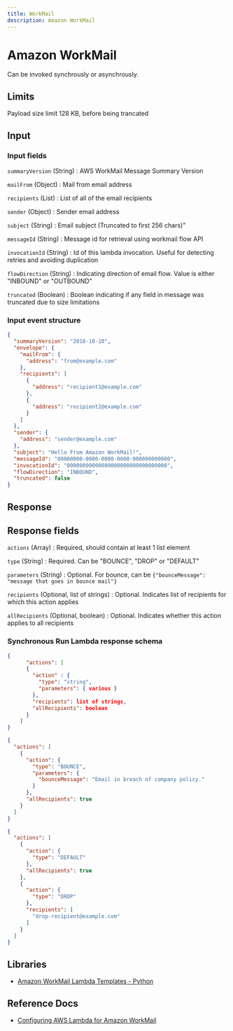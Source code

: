 ```yaml
---
title: WorkMail
description: Amazon WorkMail
---
```


# Amazon WorkMail

Can be invoked synchrously or asynchrously.

## Limits

Payload size limit 128 KB, before being trancated

## Input

### Input fields

`summaryVersion` (String)
: AWS WorkMail Message Summary Version

`mailFrom` (Object)
: Mail from email address

`recipients` (List)
: List of all of the email recipients

`sender` (Object)
: Sender email address

`subject` (String)
: Email subject (Truncated to first 256 chars)"

`messageId` (String)
: Message id for retrieval using workmail flow API

`invocationId` (String)
: Id of this lambda invocation. Useful for detecting retries and avoiding duplication

`flowDirection` (String)
: Indicating direction of email flow. Value is either "INBOUND" or "OUTBOUND"

`truncated` (Boolean)
: Boolean indicating if any field in message was truncated due to size limitations

### Input event structure

```json
{
  "summaryVersion": "2018-10-10",
  "envelope": {
    "mailFrom": {
      "address": "from@example.com"
    },
    "recipients": [
      {
        "address": "recipient1@example.com"
      },
      {
        "address": "recipient2@example.com"
      }
    ]
  },
  "sender": {
    "address": "sender@example.com"
  },
  "subject": "Hello From Amazon WorkMail!",
  "messageId": "00000000-0000-0000-0000-000000000000",
  "invocationId": "00000000000000000000000000000000",
  "flowDirection": "INBOUND",
  "truncated": false
}
```

## Response

## Response fields

`actions` (Array)
: Required, should contain at least 1 list element

`type` (String)
: Required. Can be "BOUNCE", "DROP" or "DEFAULT"

`parameters` (String)
: Optional. For bounce, <various> can be `{"bounceMessage": "message that goes in bounce mail"}`

`recipients` (Optional, list of strings)
: Optional. Indicates list of recipients for which this action applies

`allRecipients` (Optional, boolean)
: Optional. Indicates whether this action applies to all recipients

### Synchronous Run Lambda response schema

```json title="Synchronous Run Lambda response schema"
{
      "actions": [                          
      {
        "action" : {
          "type": "string",
          "parameters": { various }
        },
        "recipients": list of strings,      
        "allRecipients": boolean            
      }
    ]
}
```

```json title="Example bounce response"
{
  "actions": [
    {
      "action": {
        "type": "BOUNCE",
        "parameters": {
          "bounceMessage": "Email in breach of company policy."
        }
      },
      "allRecipients": true
    }
  ]
}
```

```json title="Example response"
{
  "actions": [
    {
      "action": {
        "type": "DEFAULT"
      },
      "allRecipients": true
    },
    {
      "action": {
        "type": "DROP"
      },
      "recipients": [
        "drop-recipient@example.com"
      ]
    }
  ]
}
```

## Libraries

- [Amazon WorkMail Lambda Templates - Python](https://github.com/aws-samples/amazon-workmail-lambda-templates)

## Reference Docs

- [Configuring AWS Lambda for Amazon WorkMail](https://docs.aws.amazon.com/workmail/latest/adminguide/lambda.html)
